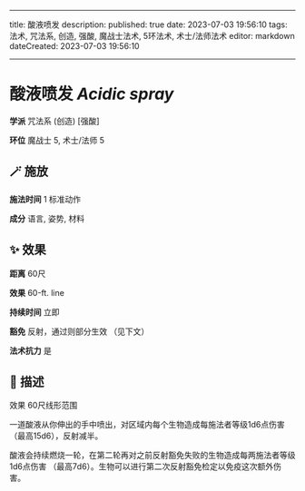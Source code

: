 
---
title: 酸液喷发
description: 
published: true
date: 2023-07-03 19:56:10
tags: 法术, 咒法系, 创造, 强酸, 魔战士法术, 5环法术, 术士/法师法术
editor: markdown
dateCreated: 2023-07-03 19:56:10

---

# **酸液喷发** *Acidic spray*

**学派** 咒法系 (创造) \[强酸\] 

**环位** 魔战士 5, 术士/法师 5

## 🪄 施放

**施法时间** 1 标准动作

**成分** 语言, 姿势, 材料

## ✨ 效果  

**距离** 60尺 

**效果** 60-ft. line 

**持续时间** 立即 

**豁免** 反射，通过则部分生效 （见下文）

**法术抗力** 是

## 📖 描述

效果          60尺线形范围

一道酸液从你伸出的手中喷出，对区域内每个生物造成每施法者等级1d6点伤害 （最高15d6），反射减半。

酸液会持续燃烧一轮，在第二轮再对之前反射豁免失败的生物造成每两施法者等级1d6点伤害 （最高7d6）。生物可以进行第二次反射豁免检定以免疫这次额外伤害。
    
